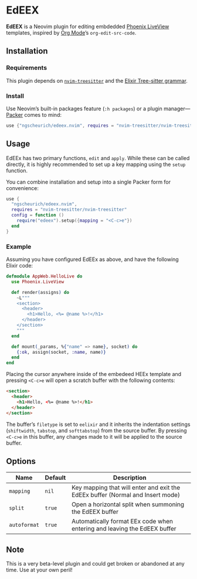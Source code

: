 # EdEEX

**EdEEX** is a Neovim plugin for editing embdedded [Phoenix LiveView] templates, inspired by [Org Mode]ʼs `org-edit-src-code`.

## Installation

### Requirements

This plugin depends on [`nvim-treesitter`] and the [Elixir Tree-sitter grammar].

### Install

Use Neovimʼs built-in packages feature (`:h packages`) or a plugin manager—[Packer] comes to mind:

```lua
use {"ngscheurich/edeex.nvim", requires = "nvim-treesitter/nvim-treesitter"}
```

## Usage

EdEEx has two primary functions, `edit` and `apply`. While these can be called directly, it is highly recommended to set up a key mapping using the `setup` function.

You can combine installation and setup into a single Packer form for convenience:

```lua
use {
  "ngscheurich/edeex.nvim",
  requires = "nvim-treesitter/nvim-treesitter"
  config = function ()
    require("edeex").setup({mapping = "<C-c>e"})
  end
}
```

### Example

Assuming you have configured EdEEx as above, and have the following Elixir code:

```elixir
defmodule AppWeb.HelloLive do
  use Phoenix.LiveView

  def render(assigns) do
    ~L"""
    <section>
      <header>
        <h1>Hello, <%= @name %>!</h1>
      </header>
    </section>
    """
  end

  def mount(_params, %{"name" => name}, socket) do
    {:ok, assign(socket, :name, name)}
  end
end
```

Placing the cursor anywhere inside of the embedeed HEEx template and pressing `<C-c>e` will open a scratch buffer with the following contents:

```html
<section>
  <header>
    <h1>Hello, <%= @name %>!</h1>
  </header>
</section>
```

The bufferʼs `filetype` is set to `eelixir` and it inherits the indentation settings (`shiftwidth`, `tabstop`, and `softtabstop`) from the source buffer. By pressing `<C-c>e` in this buffer, any changes made to it will be applied to the source buffer.

## Options

| Name         | Default | Description                                                                    |
| ------------ | ------- | ------------------------------------------------------------------------------ |
| `mapping`    | `nil`   | Key mapping that will enter and exit the EdEEx buffer (Normal and Insert mode) |
| `split`      | `true`  | Open a horizontal split when summoning the EdEEX buffer                        |
| `autoformat` | `true`  | Automatically format EEx code when entering and leaving the EdEEX buffer       |

## Note

This is a very beta-level plugin and could get broken or abandoned at any time. Use at your own peril!

[Org Mode]: https://orgmode.org/
[Phoenix LiveView]: https://hexdocs.pm/phoenix_live_view/Phoenix.LiveView.html
[`nvim-treesitter`]: https://github.com/nvim-treesitter/nvim-treesitter
[Elixir Tree-sitter grammar]: https://github.com/elixir-lang/tree-sitter-elixir
[Packer]: https://github.com/wbthomason/packer.nvim
